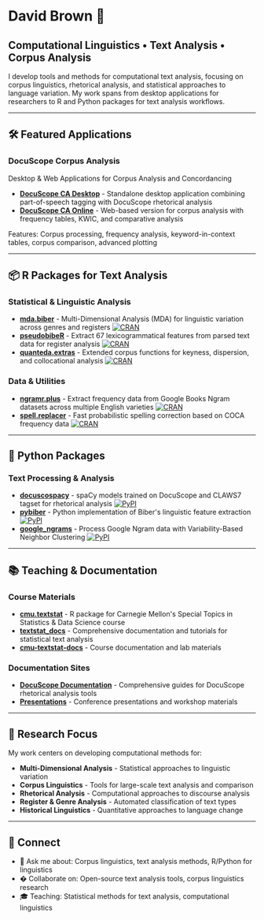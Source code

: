 # David Brown 👋

## Computational Linguistics • Text Analysis • Corpus Analysis

I develop tools and methods for computational text analysis, focusing on corpus linguistics, rhetorical analysis, and statistical approaches to language variation. My work spans from desktop applications for researchers to R and Python packages for text analysis workflows.

---

## 🛠️ Featured Applications

### DocuScope Corpus Analysis

Desktop & Web Applications for Corpus Analysis and Concordancing

- **[DocuScope CA Desktop](https://github.com/browndw/docuscope-ca-desktop)** - Standalone desktop application combining part-of-speech tagging with DocuScope rhetorical analysis
- **[DocuScope CA Online](https://github.com/browndw/docuscope-ca-online)** - Web-based version for corpus analysis with frequency tables, KWIC, and comparative analysis

Features: Corpus processing, frequency analysis, keyword-in-context tables, corpus comparison, advanced plotting

---

## 📦 R Packages for Text Analysis

### Statistical & Linguistic Analysis

- **[mda.biber](https://github.com/browndw/mda.biber)** - Multi-Dimensional Analysis (MDA) for linguistic variation across genres and registers [![CRAN](https://www.r-pkg.org/badges/version/mda.biber)](https://CRAN.R-project.org/package=mda.biber)
- **[pseudobibeR](https://github.com/browndw/pseudobibeR)** - Extract 67 lexicogrammatical features from parsed text data for register analysis [![CRAN](https://www.r-pkg.org/badges/version/pseudobibeR)](https://CRAN.R-project.org/package=pseudobibeR)
- **[quanteda.extras](https://github.com/browndw/quanteda.extras)** - Extended corpus functions for keyness, dispersion, and collocational analysis [![CRAN](https://www.r-pkg.org/badges/version/quanteda.extras)](https://CRAN.R-project.org/package=quanteda.extras)

### Data & Utilities

- **[ngramr.plus](https://github.com/browndw/ngramr.plus)** - Extract frequency data from Google Books Ngram datasets across multiple English varieties [![CRAN](https://www.r-pkg.org/badges/version/ngramr.plus)](https://CRAN.R-project.org/package=ngramr.plus)
- **[spell.replacer](https://github.com/browndw/spell.replacer)** - Fast probabilistic spelling correction based on COCA frequency data [![CRAN](https://www.r-pkg.org/badges/version/spell.replacer)](https://CRAN.R-project.org/package=spell.replacer)

---

## 🐍 Python Packages

### Text Processing & Analysis

- **[docuscospacy](https://github.com/browndw/docuscospacy)** - spaCy models trained on DocuScope and CLAWS7 tagset for rhetorical analysis [![PyPI](https://img.shields.io/pypi/v/docuscospacy.svg)](https://pypi.org/project/docuscospacy/)
- **[pybiber](https://github.com/browndw/pybiber)** - Python implementation of Biber's linguistic feature extraction [![PyPI](https://img.shields.io/pypi/v/pybiber.svg)](https://pypi.org/project/pybiber/)
- **[google_ngrams](https://github.com/browndw/google_ngrams)** - Process Google Ngram data with Variability-Based Neighbor Clustering [![PyPI](https://img.shields.io/pypi/v/google_ngrams.svg)](https://pypi.org/project/google_ngrams/)

---

## 📚 Teaching & Documentation

### Course Materials

- **[cmu.textstat](https://github.com/browndw/cmu.textstat)** - R package for Carnegie Mellon's Special Topics in Statistics & Data Science course
- **[textstat_docs](https://github.com/browndw/textstat_docs)** - Comprehensive documentation and tutorials for statistical text analysis
- **[cmu-textstat-docs](https://github.com/browndw/cmu-textstat-docs)** - Course documentation and lab materials

### Documentation Sites

- **[DocuScope Documentation](https://github.com/browndw/docuscope-docs)** - Comprehensive guides for DocuScope rhetorical analysis tools
- **[Presentations](https://github.com/browndw/presentations)** - Conference presentations and workshop materials

---

## 🔬 Research Focus

My work centers on developing computational methods for:

- **Multi-Dimensional Analysis** - Statistical approaches to linguistic variation
- **Corpus Linguistics** - Tools for large-scale text analysis and comparison
- **Rhetorical Analysis** - Computational approaches to discourse analysis
- **Register & Genre Analysis** - Automated classification of text types
- **Historical Linguistics** - Quantitative approaches to language change

---

## 🤝 Connect

- 💬 Ask me about: Corpus linguistics, text analysis methods, R/Python for linguistics
- � Collaborate on: Open-source text analysis tools, corpus linguistics research
- 🎓 Teaching: Statistical methods for text analysis, computational linguistics
